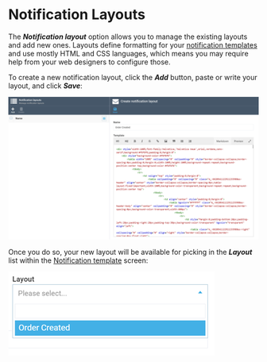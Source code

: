 # Notification Layouts
The ***Notification layout*** option allows you to manage the existing layouts and add new ones. Layouts define formatting for your [notification templates](notification-templates.md) and use mostly HTML and CSS languages, which means you may require help from your web designers to configure those.

To create a new notification layout, click the ***Add*** button, paste or write your layout, and click ***Save***: 

![Notification layout](media/notification-layouts.png)

Once you do so, your new layout will be available for picking in the ***Layout*** list within the [Notification template](notification-templates.md) screen:

![Notification layout list](media/notification-layout-list.png)